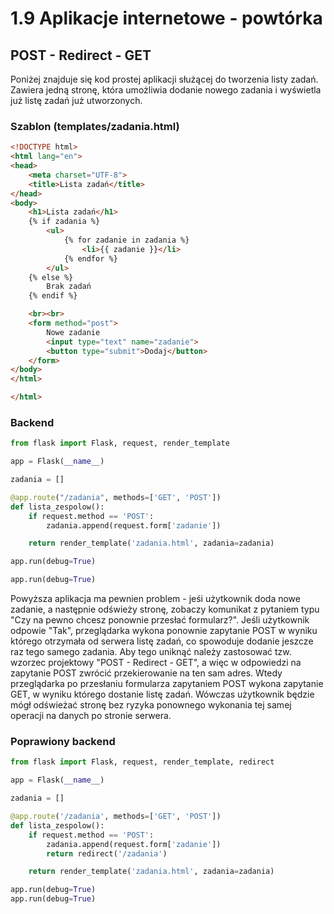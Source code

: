 1.9 Aplikacje internetowe - powtórka
====================================

POST - Redirect - GET
---------------------

Poniżej znajduje się kod prostej aplikacji służącej do tworzenia listy zadań.
Zawiera jedną stronę, która umożliwia dodanie nowego zadania i wyświetla już listę zadań już utworzonych.

### Szablon (templates/zadania.html)

```html
<!DOCTYPE html>
<html lang="en">
<head>
    <meta charset="UTF-8">
    <title>Lista zadań</title>
</head>
<body>
    <h1>Lista zadań</h1>
    {% if zadania %}
        <ul>
            {% for zadanie in zadania %}
                <li>{{ zadanie }}</li>
            {% endfor %}
        </ul>
    {% else %}
        Brak zadań
    {% endif %}

    <br><br>
    <form method="post">
        Nowe zadanie
        <input type="text" name="zadanie">
        <button type="submit">Dodaj</button>
    </form>
</body>
</html>

</html>

```

### Backend

```python
from flask import Flask, request, render_template

app = Flask(__name__)

zadania = []

@app.route("/zadania", methods=['GET', 'POST'])
def lista_zespolow():
    if request.method == 'POST':
        zadania.append(request.form['zadanie'])

    return render_template('zadania.html', zadania=zadania)

app.run(debug=True)

app.run(debug=True)

```

Powyższa aplikacja ma pewnien problem - jeśi użytkownik doda nowe zadanie, a następnie odświeży stronę,
zobaczy komunikat z pytaniem typu "Czy na pewno chcesz ponownie przesłać formularz?".
Jeśli użytkownik odpowie "Tak", przeglądarka wykona ponownie zapytanie POST w wyniku którego otrzymała od serwera listę zadań,
co spowoduje dodanie jeszcze raz tego samego zadania. Aby tego uniknąć należy zastosować tzw. wzorzec projektowy
"POST - Redirect - GET", a więc w odpowiedzi na zapytanie POST zwrócić przekierowanie na ten sam adres.
Wtedy przeglądarka po przesłaniu formularza zapytaniem POST wykona zapytanie GET, w wyniku którego dostanie listę zadań.
Wówczas użytkownik będzie mógł odświeżać stronę bez ryzyka ponownego wykonania tej samej operacji na danych po stronie serwera.

### Poprawiony backend

```python
from flask import Flask, request, render_template, redirect

app = Flask(__name__)

zadania = []

@app.route('/zadania', methods=['GET', 'POST'])
def lista_zespolow():
    if request.method == 'POST':
        zadania.append(request.form['zadanie'])
        return redirect('/zadania')

    return render_template('zadania.html', zadania=zadania)

app.run(debug=True)
app.run(debug=True)
```

